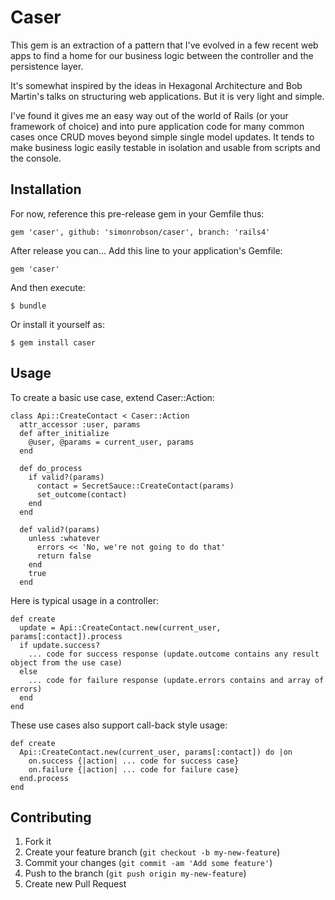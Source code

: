 # Caser

This gem is an extraction of a pattern that I've evolved in a few recent web apps to find a home for our business logic between the controller and the persistence layer.

It's somewhat inspired by the ideas in Hexagonal Architecture and Bob Martin's talks on structuring web applications. But it is very light and simple.

I've found it gives me an easy way out of the world of Rails (or your framework of choice) and into pure application code for many common cases once CRUD moves beyond simple single model updates. It tends to make business logic easily testable in isolation and usable from scripts and the console.

## Installation

For now, reference this pre-release gem in your Gemfile thus:

    gem 'caser', github: 'simonrobson/caser', branch: 'rails4'

After release you can... Add this line to your application's Gemfile:

    gem 'caser'

And then execute:

    $ bundle

Or install it yourself as:

    $ gem install caser

## Usage

To create a basic use case, extend Caser::Action:

    class Api::CreateContact < Caser::Action
      attr_accessor :user, params
      def after_initialize
        @user, @params = current_user, params
      end

      def do_process
        if valid?(params)
          contact = SecretSauce::CreateContact(params)
          set_outcome(contact)
        end
      end
      
      def valid?(params)
        unless :whatever
          errors << 'No, we're not going to do that'
          return false
        end
        true
      end


Here is typical usage in a controller:

    def create
      update = Api::CreateContact.new(current_user, params[:contact]).process
      if update.success?
        ... code for success response (update.outcome contains any result object from the use case)
      else
        ... code for failure response (update.errors contains and array of errors)
      end
    end

These use cases also support call-back style usage:

    def create
      Api::CreateContact.new(current_user, params[:contact]) do |on
        on.success {|action| ... code for success case}
        on.failure {|action| ... code for failure case}
      end.process
    end


## Contributing

1. Fork it
2. Create your feature branch (`git checkout -b my-new-feature`)
3. Commit your changes (`git commit -am 'Add some feature'`)
4. Push to the branch (`git push origin my-new-feature`)
5. Create new Pull Request
